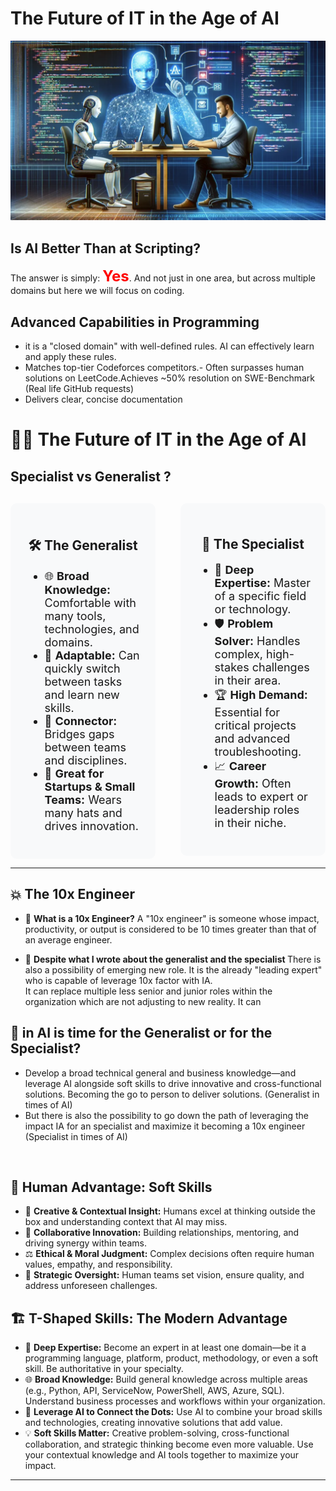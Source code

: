 # The Future of IT in the Age of AI


<p align="center">
  <img src="intro/thefutureofit.md/images/futureia.png" alt="Future of AI" width="600">
</p>

## Is AI Better Than at Scripting?

The answer is simply: <span style="color: red; font-size: 24px;">**Yes**</span>. 
And not just in one area, but across multiple domains but here we will focus on coding.


## Advanced Capabilities in Programming

- it is a "closed domain" with well-defined rules. AI can effectively learn and apply these rules.
- Matches top-tier Codeforces competitors.- Often surpasses human solutions on LeetCode.Achieves ~50% resolution on SWE-Benchmark (Real life GitHub requests)
- Delivers clear, concise documentation

# 🧑‍💻 The Future of IT in the Age of AI

##  Specialist vs Generalist ?


<div style="display: flex; gap: 40px; align-items: flex-start; margin-top: 30px;">

<div style="flex: 1; background: #f8f9fa; border-radius: 10px; padding: 24px;">
  <h2 style="text-align: center;">🛠️ The Generalist</h2>
  <ul style="font-size: 18px;">
    <li>🌐 <b>Broad Knowledge:</b> Comfortable with many tools, technologies, and domains.</li>
    <li>🔄 <b>Adaptable:</b> Can quickly switch between tasks and learn new skills.</li>
    <li>🤝 <b>Connector:</b> Bridges gaps between teams and disciplines.</li>
    <li>🚀 <b>Great for Startups & Small Teams:</b> Wears many hats and drives innovation.</li>
  </ul>
</div>

<div style="flex: 1; background: #f8f9fa; border-radius: 10px; padding: 24px;">
  <h2 style="text-align: center;">🔬 The Specialist</h2>
  <ul style="font-size: 18px;">
    <li>🎯 <b>Deep Expertise:</b> Master of a specific field or technology.</li>
    <li>🛡️ <b>Problem Solver:</b> Handles complex, high-stakes challenges in their area.</li>
    <li>🏆 <b>High Demand:</b> Essential for critical projects and advanced troubleshooting.</li>
    <li>📈 <b>Career Growth:</b> Often leads to expert or leadership roles in their niche.</li>
  </ul>
</div>

</div>

---

## 💥 The 10x Engineer

- 🚀 <b>What is a 10x Engineer?</b> A "10x engineer" is someone whose impact, productivity, or output is considered to be 10 times greater than that of an average engineer.

- 🌟 <b>Despite what I wrote about the generalist and the specialist </b> There is also a possibility of emerging new role. It is the already "leading expert" who is capable of leverage 10x factor with IA.  
It can replace multiple less senior and junior roles within the organization which are not adjusting to new reality. It can




## 🤔 in AI is time for the Generalist or for the Specialist?

- Develop a broad technical general and business knowledge—and leverage AI alongside soft skills to drive innovative and cross-functional solutions. Becoming the go to person to deliver solutions. (Generalist in times of AI)
- But there is also the possibility to go down the path of leveraging the impact IA for an  specialist and maximize it becoming a 10x engineer (Specialist in times of AI)

<br>

## 🧠 Human Advantage: Soft Skills

- 🎨 <b>Creative & Contextual Insight:</b> Humans excel at thinking outside the box and understanding context that AI may miss.<br>
- 🤝 <b>Collaborative Innovation:</b> Building relationships, mentoring, and driving synergy within teams.<br>
- ⚖️ <b>Ethical & Moral Judgment:</b> Complex decisions often require human values, empathy, and responsibility.<br>
- 🧭 <b>Strategic Oversight:</b> Human teams set vision, ensure quality, and address unforeseen challenges.<br>


## 🏗️ T-Shaped Skills: The Modern Advantage

  - 🔎 <b>Deep Expertise:</b> Become an expert in at least one domain—be it a programming language, platform, product, methodology, or even a soft skill. Be authoritative in your specialty.<br>
  - 🌐 <b>Broad Knowledge:</b> Build general knowledge across multiple areas (e.g., Python, API, ServiceNow, PowerShell, AWS, Azure, SQL). Understand business processes and workflows within your organization.</br>
  - 🤖 <b>Leverage AI to Connect the Dots:</b> Use AI to combine your broad skills and technologies, creating innovative solutions that add value. <br>
  - 💡 <b>Soft Skills Matter:</b> Creative problem-solving, cross-functional collaboration, and strategic thinking become even more valuable. Use your contextual knowledge and AI tools together to maximize your impact.</br>


---


